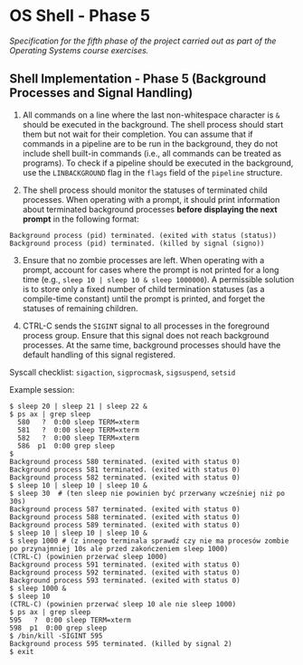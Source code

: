# OS Shell - Phase 5

*Specification for the fifth phase of the project carried out as part of the Operating Systems course exercises.*

## Shell Implementation - Phase 5 (Background Processes and Signal Handling)

1. All commands on a line where the last non-whitespace character is `&` should be executed in the background. The shell process should start them but not wait for their completion. You can assume that if commands in a pipeline are to be run in the background, they do not include shell built-in commands (i.e., all commands can be treated as programs). To check if a pipeline should be executed in the background, use the `LINBACKGROUND` flag in the `flags` field of the `pipeline` structure.

2. The shell process should monitor the statuses of terminated child processes. When operating with a prompt, it should print information about terminated background processes **before displaying the next prompt** in the following format:
```
Background process (pid) terminated. (exited with status (status))
Background process (pid) terminated. (killed by signal (signo))
```


3. Ensure that no zombie processes are left. When operating with a prompt, account for cases where the prompt is not printed for a long time (e.g., `sleep 10 | sleep 10 & sleep 1000000`). A permissible solution is to store only a fixed number of child termination statuses (as a compile-time constant) until the prompt is printed, and forget the statuses of remaining children.

4. CTRL-C sends the `SIGINT` signal to all processes in the foreground process group. Ensure that this signal does not reach background processes. At the same time, background processes should have the default handling of this signal registered.

Syscall checklist: `sigaction`, `sigprocmask`, `sigsuspend`, `setsid`

Example session:
```
$ sleep 20 | sleep 21 | sleep 22 &
$ ps ax | grep sleep
  580   ?  0:00 sleep TERM=xterm
  581   ?  0:00 sleep TERM=xterm
  582   ?  0:00 sleep TERM=xterm
  586  p1  0:00 grep sleep
$
Background process 580 terminated. (exited with status 0)
Background process 581 terminated. (exited with status 0)
Background process 582 terminated. (exited with status 0)
$ sleep 10 | sleep 10 | sleep 10 &
$ sleep 30	# (ten sleep nie powinien być przerwany wcześniej niż po 30s)
Background process 587 terminated. (exited with status 0)
Background process 588 terminated. (exited with status 0)
Background process 589 terminated. (exited with status 0)
$ sleep 10 | sleep 10 | sleep 10 &
$ sleep 1000 # (z innego terminala sprawdź czy nie ma procesów zombie po przynajmniej 10s ale przed zakończeniem sleep 1000)
(CTRL-C) (powinien przerwać sleep 1000)
Background process 591 terminated. (exited with status 0)
Background process 592 terminated. (exited with status 0)
Background process 593 terminated. (exited with status 0)
$ sleep 1000 &
$ sleep 10
(CTRL-C) (powinien przerwać sleep 10 ale nie sleep 1000)
$ ps ax | grep sleep
595   ?  0:00 sleep TERM=xterm
598  p1  0:00 grep sleep
$ /bin/kill -SIGINT 595
Background process 595 terminated. (killed by signal 2)
$ exit
```
